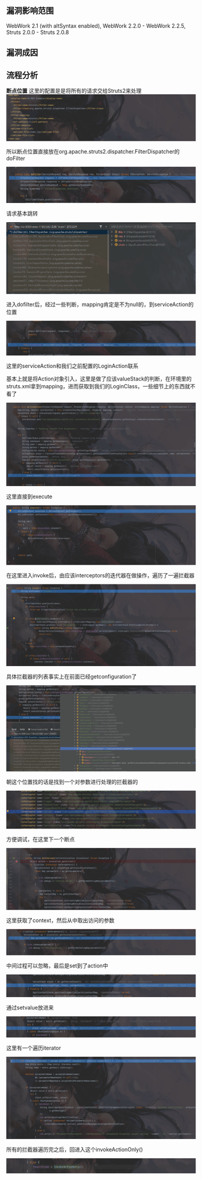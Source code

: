 ## 漏洞影响范围
WebWork 2.1 (with altSyntax enabled), WebWork 2.2.0 - WebWork 2.2.5, Struts 2.0.0 - Struts 2.0.8

## 漏洞成因

## 流程分析
**断点位置**
这里的配置是是将所有的请求交给Struts2来处理
![](attachments/Pasted%20image%2020230330064504.png)

所以断点位置直接放在org.apache.struts2.dispatcher.FilterDispatcher的doFilter

![](attachments/Pasted%20image%2020230330064920.png)

请求基本跳转

![](attachments/Pasted%20image%2020230330065258.png)

进入dofilter后，经过一些判断，mapping肯定是不为null的，到serviceAction的位置

![](attachments/Pasted%20image%2020230330065757.png)

这里的serviceAction和我们之前配置的LoginAction联系

基本上就是将Action对象引入，这里是做了应该valueStack的判断，在环境里的struts.xml拿到mapping，进而获取到我们的LoginClass，一些细节上的东西就不看了

![](attachments/Pasted%20image%2020230330070340.png)

这里直接到execute

![](attachments/Pasted%20image%2020230330070550.png)

在这里进入invoke后，由应该interceptors的迭代器在做操作，遍历了一遍拦截器

![](attachments/Pasted%20image%2020230330071116.png)

具体拦截器的列表事实上在前面已经getconfiguration了

![](attachments/Pasted%20image%2020230330124302.png)


朝这个位置找的话是找到一个对参数进行处理的拦截器的

![](attachments/Pasted%20image%2020230330124835.png)

方便调试，在这里下一个断点

![](attachments/Pasted%20image%2020230330125249.png)

这里获取了context，然后从中取出访问的参数

![](attachments/Pasted%20image%2020230330125811.png)

中间过程可以忽略，最后是set到了action中

![](attachments/Pasted%20image%2020230330130215.png)

通过setvalue放进来

![](attachments/Pasted%20image%2020230330130329.png)

这里有一个遍历iterator

![](attachments/Pasted%20image%2020230330130748.png)

所有的拦截器遍历完之后，回进入这个invokeActionOnly()

![](attachments/Pasted%20image%2020230330131025.png)